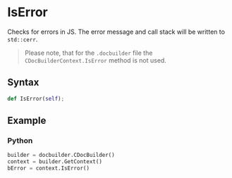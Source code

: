 # IsError

Checks for errors in JS. The error message and call stack will be written to `std::cerr`.

> Please note, that for the `.docbuilder` file the `CDocBuilderContext.IsError` method is not used.

## Syntax

```py
def IsError(self);
```

## Example

### Python

``` py
builder = docbuilder.CDocBuilder()
context = builder.GetContext()
bError = context.IsError()
```
